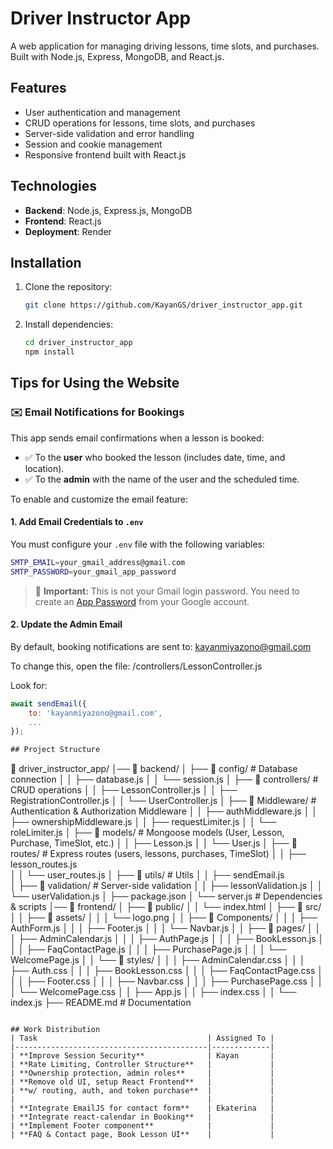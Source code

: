 # Driver Instructor App

A web application for managing driving lessons, time slots, and purchases. Built with Node.js, Express, MongoDB, and React.js.

## Features
- User authentication and management
- CRUD operations for lessons, time slots, and purchases
- Server-side validation and error handling
- Session and cookie management
- Responsive frontend built with React.js

## Technologies
- **Backend**: Node.js, Express.js, MongoDB
- **Frontend**: React.js
- **Deployment**: Render

## Installation
1. Clone the repository:
   ```bash
   git clone https://github.com/KayanGS/driver_instructor_app.git
   ```
2. Install dependencies:
   ```bash
   cd driver_instructor_app
   npm install
   ```

## Tips for Using the Website

### ✉️ Email Notifications for Bookings

This app sends email confirmations when a lesson is booked:
- ✅ To the **user** who booked the lesson (includes date, time, and location).
- ✅ To the **admin** with the name of the user and the scheduled time.

To enable and customize the email feature:

#### 1. Add Email Credentials to `.env`
You must configure your `.env` file with the following variables:
   ```bash
   SMTP_EMAIL=your_gmail_address@gmail.com
   SMTP_PASSWORD=your_gmail_app_password
   ```

> 🔐 **Important:** This is not your Gmail login password. You need to create an [App Password](https://support.google.com/accounts/answer/185833?hl=en) from your Google account.

#### 2. Update the Admin Email
By default, booking notifications are sent to: kayanmiyazono@gmail.com


To change this, open the file: /controllers/LessonController.js

Look for:
```js
await sendEmail({
    to: 'kayanmiyazono@gmail.com',
    ...
});

## Project Structure
```
📂 driver_instructor_app/
│── 📂 backend/
│   ├── 📂 config/                  # Database connection
│   │    ├── database.js
│   │    └── session.js
│   ├── 📂 controllers/             # CRUD operations
│   │    ├── LessonController.js
│   │    ├── RegistrationController.js
│   │    └── UserController.js
│   ├── 📂 Middleware/              # Authentication & Authorization Middleware
│   │    ├── authMiddleware.js
│   │    ├── ownershipMiddleware.js
│   │    ├── requestLimiter.js
│   │    └── roleLimiter.js
│   ├── 📂 models/                  # Mongoose models (User, Lesson, Purchase, TimeSlot, etc.)
│   │    ├── Lesson.js
│   │    └── User.js
│   ├── 📂 routes/                  # Express routes (users, lessons, purchases, TimeSlot)
│   │    ├── lesson_routes.js   
│   │    └── user_routes.js
│   ├── 📂 utils/                  # Utils
│   │    ├── sendEmail.js  
│   ├── 📂 validation/              # Server-side validation
│   │    ├── lessonValidation.js
│   │    └── userValidation.js
│   ├── package.json
│   └── server.js                   # Dependencies & scripts
│── 📂 frontend/
│   ├── 📂 public/
│   │    └── index.html
│   ├── 📂 src/
│   │    ├── 📂 assets/
│   │    │    └── logo.png
│   │    ├── 📂 Components/
│   │    │    ├── AuthForm.js
│   │    │    ├── Footer.js
│   │    │    └── Navbar.js
│   │    ├── 📂 pages/
│   │    │    ├── AdminCalendar.js
│   │    │    ├── AuthPage.js
│   │    │    ├── BookLesson.js
│   │    │    ├── FaqContactPage.js
│   │    │    ├── PurchasePage.js
│   │    │    └── WelcomePage.js
│   │    └── 📂 styles/
│   │    │    ├── AdminCalendar.css
│   │    │    ├── Auth.css
│   │    │    ├── BookLesson.css
│   │    │    ├── FaqContactPage.css
│   │    │    ├── Footer.css
│   │    │    ├── Navbar.css
│   │    │    ├── PurchasePage.css
│   │    │    └── WelcomePage.css
│   │    ├── App.js
│   │    ├── index.css
│   │    └── index.js
├── README.md                       # Documentation
```

## Work Distribution
| Task                                      | Assigned To |
|-------------------------------------------|-------------|
| **Improve Session Security**              | Kayan       |
| **Rate Limiting, Controller Structure**   |             |
| **Ownership protection, admin roles**     |             |
| **Remove old UI, setup React Frontend**   |             |
| **w/ routing, auth, and token purchase**  |             |
|                                           |             |
| **Integrate EmailJS for contact form**    | Ekaterina   |
| **Integrate react-calendar in Booking**   |             |
| **Implement Footer component**            |             |
| **FAQ & Contact page, Book Lesson UI**    |             |
